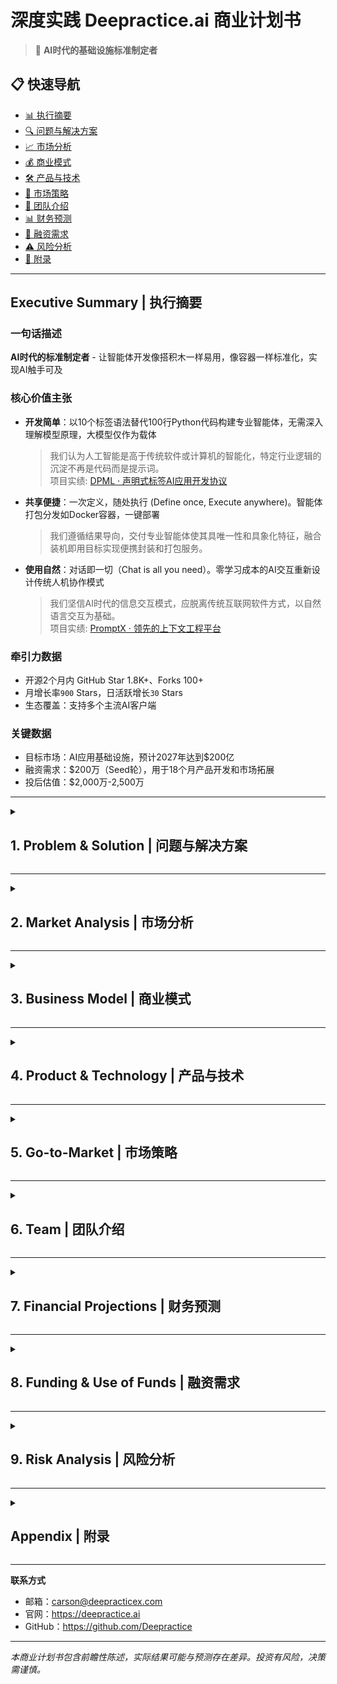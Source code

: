 # 深度实践 Deepractice.ai 商业计划书

> 🚀 **AI时代的基础设施标准制定者**

## 📋 快速导航

- [📊 执行摘要](#executive-summary--执行摘要)
- [🔍 问题与解决方案](#1-problem--solution--问题与解决方案)
- [📈 市场分析](#2-market-analysis--市场分析)
- [💰 商业模式](#3-business-model--商业模式)
- [🛠 产品与技术](#4-product--technology--产品与技术)
- [🚀 市场策略](#5-go-to-market--市场策略)
- [👥 团队介绍](#6-team--团队介绍)
- [📊 财务预测](#7-financial-projections--财务预测)
- [💼 融资需求](#8-funding--use-of-funds--融资需求)
- [⚠️ 风险分析](#9-risk-analysis--风险分析)
- [📎 附录](#appendix--附录)

---

## Executive Summary | 执行摘要

### 一句话描述
**AI时代的标准制定者** - 让智能体开发像搭积木一样易用，像容器一样标准化，实现AI触手可及

### 核心价值主张
- **开发简单**：以10个标签语法替代100行Python代码构建专业智能体，无需深入理解模型原理，大模型仅作为载体
  > 我们认为人工智能是高于传统软件或计算机的智能化，特定行业逻辑的沉淀不再是代码而是提示词。  
  > 项目实绩: [DPML · 声明式标签AI应用开发协议](https://github.com/Deepractice/DPML)

- **共享便捷**：一次定义，随处执行 (Define once, Execute anywhere)。智能体打包分发如Docker容器，一键部署
  > 我们遵循结果导向，交付专业智能体使其具唯一性和具象化特征，融合装机即用目标实现便携封装和打包服务。

- **使用自然**：对话即一切（Chat is all you need）。零学习成本的AI交互重新设计传统人机协作模式
  > 我们坚信AI时代的信息交互模式，应脱离传统互联网软件方式，以自然语言交互为基础。  
  > 项目实绩: [PromptX · 领先的上下文工程平台](https://github.com/Deepractice/PromptX)

### 牵引力数据
- 开源2个月内 GitHub Star 1.8K+、Forks 100+
- 月增长率`900` Stars，日活跃增长`30` Stars
- 生态覆盖：支持多个主流AI客户端

### 关键数据
- 目标市场：AI应用基础设施，预计2027年达到$200亿
- 融资需求：$200万（Seed轮），用于18个月产品开发和市场拓展
- 投后估值：$2,000万-2,500万

---

<details>
<summary><h2>1. Problem & Solution | 问题与解决方案</h2></summary>

### 🔴 核心问题
**AI应用开发门槛过高，缺乏标准化基础设施**

1. **开发复杂**：通用AGI使用成本高、缺乏唯一性，而构建专业智能体需要深度行业经验或技术背景，开发周期长
2. **分享困难**：智能体无法标准化打包，难以复用和分发，仅交付提示词不足以达成目标，需要结果导向
3. **使用门槛**：传统软件交互模式在AI时代需要被重新定义，像日常说话一样自然

### 💡 解决方案
**三层架构重新定义AI应用基础设施**

#### Layer 1: DPML协议层
- **领域专用语言(Domain-Specific Language, DSL)**：声明式标签语言覆盖90%智能体开发需求
- **自然语言编程**：业务逻辑用自然语言描述，将通用和不变的需求以高效率特征的代码形式固化于底层
- **快速迭代**：区别于传统复杂编程，让任何人均可轻松定制和部署智能体

#### Layer 2: 智能体共享生态
- **一键分发**：智能体如应用商店般便捷分享，让专业能力触手可及
- **协同工作**：多个智能体协作完成复杂任务，实现1+1>2的效果
- **生态协作**：开发者共建智能体交易市场，用户按需获取专业服务

#### Layer 3: 自然语言交互
- **PromptX框架**：统一的对话式交互标准
- **无界面设计**：用户通过自然语言完成所有操作
- **AI-First UX**：为AI时代重新设计的用户体验

</details>

---

<details>
<summary><h2>2. Market Analysis | 市场分析</h2></summary>

## 驱动逻辑差异
 - AI + 行业 = 由AI主导行业升级的技术驱动和价值观优先
 - 行业 + AI = 业务主导的工具思维和降本增效

## 未来预测：轻技术、重服务的AI时代
 - 趋势1：技术门槛降低，产品运营能力成为核心竞争力
 - 趋势2：AI行业将独立存在，解决使用AI产生的新问题

### 市场规模 (TAM/SAM/SOM)

#### TAM (Total Addressable Market): $200亿（2027年）
- 基于Gartner权威预测，全球AI软件市场于2030年达到$1,850亿
- AI开发应用工具约占市场10-15%(相当于$185-280亿)
- 参考Docker容器化市场，从0到数十亿美元的发展轨迹
- AI应用开发标准化需要3-4年成熟期，2027年是技术采用的拐点

#### SAM (Serviceable Addressable Market): $40亿
- 基于IDC数据，企业级开发工具市场年复合增长率22%
- AI开发工具细分：包括MLOps平台、AI开发框架、智能体开发工具
- 对标GitHub Copilot、Hugging Face等成功案例的市场表现
- 保守估计占TAM的20%（$200亿×20%=$40亿）

#### SOM (Serviceable Obtainable Market): $5亿
- 目标细分：AI原生工业级软件基础设施（容器化+标准化）
- 市场渗透策略：
  * 2025-2026：跨业态社区（占SOM的10%）
  * 2027-2028：中小企业客户（占SOM的30%）
  * 2029-2030：大企业客户（占SOM的60%）
- 对标Docker容器化革命：我们要成为AI时代的基础设施标准，5年内实现$5亿ARR，10年内估值$50亿+
- 竞争优势：开源社区网络效应、标准制定及生态锁定的三重护城河
  * 先发优势 ：AI标准化的时间窗口期优势
  * 技术壁垒 ：DPML标签语言的核心价值和生态锁定
  * 资本效率 ：开源模式下的低成本流量获取

### 目标客户

#### 主要客户群体
1. **企业开发团队** (60%)
   - 中大型企业的AI转型需求
   - 传统软件公司的AI化升级
   > 生产端优势直接创造价值：效率=金钱（对比消费端免费产品积压付费空间的困境）

2. **AI创业公司** (25%)
   - 快速原型验证需求
   - 降低技术门槛和开发成本
   > 创业者友好：轻资源启动，ROI可量化（如编程、内容处理场景）

3. **领域工作者** (15%)
   - 垂直领域（医疗、法律、金融、教育等）
   - 智能体创作者内容经济
   > 社会刚需：生产历史技术革命的核心（蒸汽机 ➞ 互联网 ➞ 人工智能）

#### 客户痛点验证
- **调研数据**：当前中国市场作为基本盘，社区已积累1K+精准用户群体对比10K+泛化用户更有价值
- **市场反馈**：领先的上下文平台`PromptX`开源项目GitHub于2025年Q3起已获得1.8K+ Stars

### 竞争分析

| 竞争类型 | 优势 | 劣势 | 差异化 |
|---------|------|------|--------|
| 国际开源AI框架 | 生态丰富，社区活跃 | 学习曲线陡峭，开发复杂 | 我们提供标签语法简化开发 |
| AI Agent平台 | 知名度高，功能完整 | 缺乏标准化，难以复用 | 我们有容器化基础设施 |
| 大厂AI平台 | 资源充足，技术先进 | 封闭生态（vendor lock-in） | 我们开源开放，标准制定 |

</details>

---

<details>
<summary><h2>3. Business Model | 商业模式</h2></summary>

### 核心策略：开源+服务
**参考成功案例：Docker, PingCAP, MongoDB**

#### 开源部分 (流量获取)
- **核心引擎**：完全开源，建立技术标准
- **基础工具**：开发、调试、部署的基础功能
- **社区版本**：满足个人和小团队需求

#### 商业化服务 (收入来源)

1. **企业版订阅** ($XXX/月/团队)
   - 高级功能：企业级安全、权限管理、审计
   - 技术支持：7x24小时专业服务
   - SLA保障：99.9%可用性承诺

2. **云服务平台** (按使用量计费)
   - 智能体托管：$X/智能体/月
   - API调用：$X/千次调用
   - 存储和计算：按需付费

3. **专业服务** ($XXX/项目)
   - 定制开发：企业专属智能体
   - 咨询培训：AI转型咨询
   - 技术集成：现有系统集成

4. **生态分成** (10-30%分成)
   - 智能体市场：开发者分发平台
   - 合作伙伴：渠道和集成商

> *我们透过开源的方式，低成本获取流量及用户，验证市场需求，对比高昂的商业化宣发推广成本*<br>
*围绕AI生态，搭建技术标准协议、社区、人脉、智能体/软件平台 - 产品力及影响力*<br>
*服务面，提供技术服务，流量服务，内容服务，大模型或token代理服务，以及智能体应用市场*<br>
*核心开源，服务收费 - 从互联网时代的造工具，拓展为平台的模式*

### 收入预测

| 年份 | 用户数 | 付费转化率 | 年收入 | 主要驱动因素 |
|------|--------|------------|--------|--------------|
| 2026 | 1万 | 5% | $50万 | 产品验证 |
| 2027 | 10万 | 8% | $500万 | 市场拓展 |
| 2028 | 50万 | 12% | $3000万 | 规模化 |
| 2029 | 100万 | 15% | $8000万 | 生态成熟 |

</details>

---

<details>
<summary><h2>4. Product & Technology | 产品与技术</h2></summary>

### 技术架构

```mermaid
flowchart TD
    A["PromptX Layer<br/>自然语言交互"] --> B["智能体容器层<br/>打包分发"]
    B --> C["DPML引擎层<br/>核心开发"]
    C --> D["基础设施层<br/>运行环境"]
    
    style A fill:#e1f5fe
    style B fill:#f3e5f5
    style C fill:#e8f5e8
    style D fill:#fff3e0
```

### 核心技术优势

1. **DPML语言设计**
   - 几个核心标签覆盖主要场景
   - 声明式语法，学习成本低
   - 强类型系统，减少运行时错误

2. **智能体容器化**
   - 轻量级打包，启动速度快
   - 依赖隔离，避免版本冲突
   - 跨平台兼容，一次构建到处运行

3. **自然语言编译器**
   - 提示词到执行代码的自动转换
   - 语义理解和意图识别
   - 动态优化和性能调优

### 技术护城河

- **标准制定者优势**：DPML成为行业标准的先发优势
- **网络效应**：智能体数量越多，平台价值越大
- **数据飞轮**：使用数据改进AI模型，提升用户体验

</details>

---

<details>
<summary><h2>5. Go-to-Market | 市场策略</h2></summary>

### 三阶段市场策略

#### Phase 1: 开发者社区 (0-12个月)
**目标：建立技术影响力，验证产品市场契合度**

- **开源发布**：GitHub开源，技术博客，会议演讲
- **社区建设**：以中国市场作为基本盘，建立多个微信交流群，汇聚各行业专业人士交流
- **KOL合作**：与AI领域意见领袖合作推广
- **成功指标**：1万GitHub Star，1000活跃贡献者

#### Phase 2: 企业客户 (12-24个月)
**目标：商业化验证，建立付费用户基础**

- **标杆客户**：重点服务至少10家标杆企业
- **案例营销**：成功案例分享，ROI数据展示
- **渠道合作**：与系统集成商、大模型供应商或咨询公司合作
- **成功指标**：100家付费企业，$500万ARR

#### Phase 3: 平台生态 (24个月+)
**目标：建立生态系统，实现规模化增长**

- **生态建设**：智能体市场，开发者激励计划
- **国际视野**：海外市场拓展，多语言支持
- **战略合作**：与云厂商、大模型公司深度合作
- **成功指标**：平台GMV过亿，生态开发者过万

### 销售策略

1. **产品驱动增长 (PLG)**
   - 免费试用降低门槛
   - 产品内引导付费转化
   - 用户成功团队保障留存

2. **企业直销**
   - 专业销售团队
   - 技术售前支持
   - 大客户定制服务

3. **合作伙伴渠道**
   - 系统集成商合作
   - 云厂商联合销售
   - 咨询公司推荐

</details>

---

<details>
<summary><h2>6. Team | 团队介绍</h2></summary>

### 核心团队

#### 姜山 (创始人 & CEO)
- **背景**：sean.deepractice.ai
- **职责**：产品战略、技术架构、团队管理
- **优势**：连续创业者，具备深度AI行业见解和实践支撑

#### 周明轩 (联合创始人)
- **背景**：多年线上教培和软件开发项目经历
- **职责**：技术落地、社群运营、内容管理
- **优势**：擅长将复杂技术转化为易用产品，具备丰富的内容创作和社区运营经验

#### 杨清禾 (联合创始人)
- **背景**：曾于头部互联网企业任职，拥有跨行业实践经历，具备产品和技术背景
- **职责**：商业合作、市场拓展、运营实施
- **优势**：头部互联网企业产品和技术背景、跨地区机动性

### 团队优势

> *分布式办公结构，共同围绕一个深度实践品牌，每个成员都有自己的产品力及影响力*

1. **技术实力**
   - 核心团队具备深厚AI实操及落地经验
   - 对智能体及行业结合有深度理解
   - 快速迭代和产品化能力强

2. **市场敏感度**
   - 把握AI先发优势
   - 快速验证市场需求
   - 开源社区运营经验

3. **执行力**
   - 精益团队，决策效率高
   - 每个成员都是特定领域专家
   - 通过AI放大个人能力

### 组织架构

```mermaid
flowchart TD
    A["创始团队"] --> B["产品"]
    A --> C["技术"]
    A --> D["商务"]
    
    B --> E["设计师"]
    C --> F["工程师"]
    D --> G["销售"]
    
    E --> H["社区"]
    F --> I["运维"]
    G --> J["市场"]
    
    style A fill:#ffeb3b
    style B fill:#e3f2fd
    style C fill:#e8f5e8
    style D fill:#fce4ec
```

### 人才招聘计划

- **2025年**：组建核心成员10+人
- **2026年**：拓展销售团队5人，市场团队3人
- **2027年**：国际化，生态合作团队

</details>

---

<details>
<summary><h2>7. Financial Projections | 财务预测</h2></summary>

### 收入模型

#### 订阅收入 (SaaS)
- **企业版**：$299/月/团队 (10人)
- **专业版**：$99/月/团队 (5人)
- **个人版**：$29/月/用户

#### 使用量收入 (Usage-based)
- **API调用**：$0.01/千次
- **智能体托管**：$10/智能体/月
- **存储费用**：$0.1/GB/月

#### 服务收入 (Professional Services)
- **实施服务**：$1000-5000/项目
- **培训咨询**：$500/人/天
- **定制开发**：$10万-50万/项目

### 三年财务预测

| 项目 | 2026年 | 2027年 | 2028年 |
|------|--------|--------|---------|
| **收入** |
| 订阅收入 | $30万 | $300万 | $1500万 |
| 使用量收入 | $10万 | $100万 | $800万 |
| 服务收入 | $10万 | $100万 | $500万 |
| **总收入** | $50万 | $500万 | $2800万 |
| **成本** |
| 人力成本 | $40万 | $200万 | $800万 |
| 基础设施 | $5万 | $50万 | $200万 |
| 市场营销 | $10万 | $100万 | $400万 |
| **总成本** | $55万 | $350万 | $1400万 |
| **净利润** | -$5万 | $150万 | $1400万 |
| **现金流** | -$5万 | $145万 | $1545万 |

### 关键指标 (KPIs)

| 指标 | 2026年 | 2027年 | 2028年 |
|------|--------|--------|---------|
| 月活用户 (MAU) | 1万 | 10万 | 50万 |
| 付费用户 | 500 | 8000 | 6万 |
| 月经常性收入 (MRR) | $4万 | $40万 | $230万 |
| 客户获取成本 (CAC) | $100 | $80 | $60 |
| 客户生命周期价值 (LTV) | $1200 | $1500 | $2000 |
| LTV/CAC比率 | 12:1 | 19:1 | 33:1 |
| 月流失率 | 5% | 3% | 2% |

</details>

---

<details>
<summary><h2>8. Funding & Use of Funds | 融资需求</h2></summary>

### 融资概况
- **融资轮次**：Seed轮
- **融资金额**：$200万
- **出让股份**：8-10%
- **投前估值**：$1,800万-2,300万
- **投后估值**：$2,000万-2,500万
- **资金用途**：产品开发、团队扩张、市场拓展

### 资金使用计划

> 基于投人逻辑，每个人都是一个特定领域的存在（即各自的产品力及影响力）<br>
> 主导社区或产品的追随者和AI，透过AI干活及执行具体的事项 <br>
> 社区运营成本，贡献者激励机制、使用AI的成本类比传统招聘开发者 <br>
> 人力及算力一开始都有，但无法发挥，所以不是金钱越多越好，而是更好的把资源组织运用起来

#### 18个月资金使用分配

```
产品开发 (40% - $80万)
├── 核心工程师 x 4人 ($60万)
├── 产品设计师 x 1人 ($12万)
└── 技术基础设施 ($8万)

团队建设 (35% - $70万)
├── 销售团队 x 2人 ($30万)
├── 市场营销 x 2人 ($25万)
└── 运营支持 x 1人 ($15万)

市场拓展 (20% - $40万)
├── 品牌建设和PR ($15万)
├── 会议和活动 ($10万)
└── 广告投放 ($15万)

运营成本 (5% - $10万)
├── 办公租金 ($6万)
└── 法务财务 ($4万)
```

### 里程碑计划

#### 6个月里程碑
- [ ] DPML 1.0 正式发布
- [ ] 社区用户突破5000人
- [ ] 完成10个标杆客户签约
- [ ] 团队扩展到15人

#### 12个月里程碑
- [ ] 企业版产品上线
- [ ] 月收入达到$10万
- [ ] 智能体市场Beta版发布
- [ ] 完成A轮融资准备

#### 18个月里程碑
- [ ] 年收入突破$200万
- [ ] 国际化版本发布
- [ ] 生态合作伙伴超过50家
- [ ] 启动A轮融资

</details>

---

<details>
<summary><h2>9. Risk Analysis | 风险分析</h2></summary>

### 主要风险及应对策略

#### 技术风险
**风险**：大模型技术快速迭代，可能影响产品架构
**应对**：
- 保持技术架构的灵活性和可扩展性
- 与主流大模型厂商建立合作关系
- 持续跟踪前沿技术发展

#### 竞争风险
**风险**：大厂凭借资源优势快速跟进
**应对**：
- 建立开源社区护城河
- 专注细分领域，做深做透
- 快速迭代，保持技术领先

#### 市场风险
**风险**：AI应用市场发展不及预期
**应对**：
- 多元化客户群体，降低单一市场依赖
- 灵活调整产品策略
- 建立多样化收入来源

#### 团队风险
**风险**：核心人员流失，影响产品发展
**应对**：
- 建立完善的股权激励机制
- 营造良好的团队文化
- 知识文档化，降低人员依赖

#### 资金风险
**风险**：融资进度不及预期，影响发展节奏
**应对**：
- 控制成本，延长资金使用周期
- 多渠道融资，降低单一依赖
- 加快商业化进程，提升自我造血能力

> *被大厂超越，大厂人多，但是只有执行力，而不是对市场的敏锐度和创意面*<br>
*我们的软件开发速度不比大厂低*<br>
*资源积累速度慢，包括人脉、资本、...，可能无法达成一开始说的目标*<br>
*对接资本不是看重金钱，如果资本方背后拥有大量B端客户给我们服务，介绍客户和名气 - 影响力资源*

### 风险缓解措施

1. **技术多样化**：不依赖单一技术路线
2. **客户多元化**：覆盖不同行业和规模客户
3. **收入多样化**：订阅+使用量+服务多重收入
4. **团队激励**：股权+现金+成长机会
5. **财务管控**：严格预算管理，定期财务审查

</details>

---

<details>
<summary><h2>Appendix | 附录</h2></summary>

### 市场调研数据
- [具体调研报告]
- [客户访谈记录]
- [竞品分析详情]

### 财务模型
- [详细财务预测表]
- [敏感性分析]
- [估值模型]

### 法律文件
- [公司章程]
- [股权结构]
- [知识产权清单]

</details>

---

**联系方式**
- 邮箱：carson@deepracticex.com
- 官网：https://deepractice.ai
- GitHub：https://github.com/Deepractice

---

*本商业计划书包含前瞻性陈述，实际结果可能与预测存在差异。投资有风险，决策需谨慎。*
